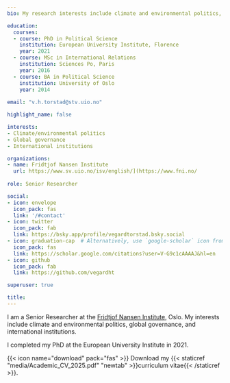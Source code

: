 ```yaml
---
bio: My research interests include climate and environmental politics, global governance and legitimacy.

education:
  courses:
  - course: PhD in Political Science
    institution: European University Institute, Florence
    year: 2021
  - course: MSc in International Relations
    institution: Sciences Po, Paris
    year: 2016
  - course: BA in Political Science
    institution: University of Oslo
    year: 2014
    
email: "v.h.torstad@stv.uio.no"

highlight_name: false

interests:
- Climate/environmental politics
- Global governance
- International institutions

organizations:
- name: Fridtjof Nansen Institute
  url: https://www.sv.uio.no/isv/english/](https://www.fni.no/
  
role: Senior Researcher

social:
- icon: envelope
  icon_pack: fas
  link: '/#contact'
- icon: twitter
  icon_pack: fab
  link: https://bsky.app/profile/vegardtorstad.bsky.social 
- icon: graduation-cap  # Alternatively, use `google-scholar` icon from `ai` icon pack
  icon_pack: fas
  link: https://scholar.google.com/citations?user=V-G9c1cAAAAJ&hl=en
- icon: github
  icon_pack: fab
  link: https://github.com/vegardht

superuser: true

title: 
---
```

I am a Senior Researcher at the [Fridtjof Nansen Institute](https://www.fni.no/), Oslo. My interests include climate and environmental politics, global governance, and international institutions. 

I completed my PhD at the European University Institute in 2021.

{{< icon name="download" pack="fas" >}} Download my {{< staticref "media/Academic_CV_2025.pdf" "newtab" >}}curriculum vitae{{< /staticref >}}.
